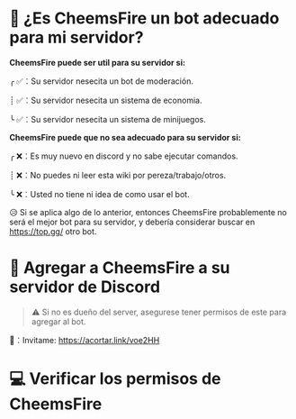 # 🐶 ¿Es CheemsFire un bot adecuado para mi servidor?
**CheemsFire puede ser util para su servidor si:**

╭ ✅︰Su servidor nesecita un bot de moderación.

┊ ✅︰Su servidor nesecita un sistema de economia.

╰ ✅︰Su servidor nesecita un sistema de minijuegos.

**CheemsFire puede que no sea adecuado para su servidor si:**

╭ ❌︰Es muy nuevo en discord y no sabe ejecutar comandos.

┊ ❌︰No puedes ni leer esta wiki por pereza/trabajo/otros.

╰ ❌︰Usted no tiene ni idea de como usar el bot.

😥 Si se aplica algo de lo anterior, entonces CheemsFire probablemente no será el mejor bot para su servidor, y debería considerar buscar en https://top.gg/ otro bot.

# 📎 Agregar a CheemsFire a su servidor de Discord

> ⚠ Si no es dueño del server, asegurese tener permisos de este para agregar al bot.

💎︰Invitame: https://acortar.link/voe2HH

# 💻 Verificar los permisos de CheemsFire
